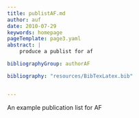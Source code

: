 ```yaml
---
title: publistAF.md
author: auf
date: 2010-07-29
keywords: homepage
pageTemplate: page3.yaml
abstract: |
    produce a publist for af

bibliographyGroup: authorAF

bibliography: "resources/BibTexLatex.bib"


---
```


An example publication list for AF  

 
